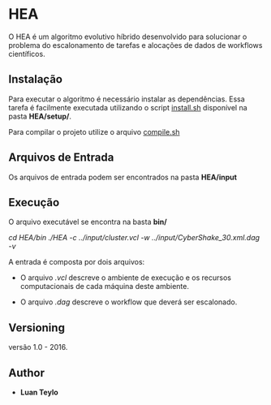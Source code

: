 # HEA

O HEA é um algoritmo evolutivo híbrido  desenvolvido para solucionar o problema do escalonamento de tarefas e alocações de dados de workflows científicos.

## Instalação

Para executar o algoritmo é necessário instalar as dependências. Essa tarefa é facilmente executada utilizando o script [install.sh](https://github.com/luanteylo/HEA/blob/master/setup/install.sh) disponível na pasta **HEA/setup/**.

Para compilar o projeto utilize o arquivo [compile.sh](https://github.com/luanteylo/HEA/blob/master/compile.sh) 

## Arquivos de Entrada

Os arquivos de entrada podem ser encontrados na pasta **HEA/input**

## Execução

O arquivo executável se encontra na basta **bin/**

*cd HEA/bin*
*./HEA -c ../input/cluster.vcl  -w ../input/CyberShake_30.xml.dag -v*

A entrada é composta por dois arquivos: 

* O arquivo *.vcl* descreve o ambiente de execução e os recursos computacionais de cada máquina deste ambiente.

* O arquivo *.dag* descreve o workflow que deverá ser escalonado.


## Versioning

versão 1.0 - 2016.

## Author

* **Luan Teylo**  